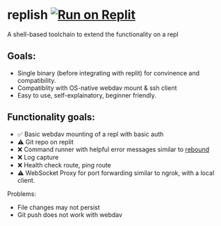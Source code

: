 # replish [![Run on Replit](https://replit.com/badge/github/ReplDepot/replish)](https://replit.com/github/ReplDepot/replish)

A shell-based toolchain to extend the functionality on a repl

## Goals:

* Single binary (before integrating with replit) for convinence and compatibility. 
* Compatiblity with OS-native webdav mount & ssh client
* Easy to use, self-explainatory, beginner friendly.

## Functionality goals:

* ✅ Basic webdav mounting of a repl with basic auth
* ⚠️ Git repo on replit
* ❌ Command runner with helpful error messages similar to [rebound](https://github.com/shobrook/rebound)
* ❌ Log capture
* ❌ Health check route, ping route 
* ⚠️ WebSocket Proxy for port forwarding similar to ngrok, with a local client. 

Problems: 

* File changes may not persist
* Git push does not work with webdav
